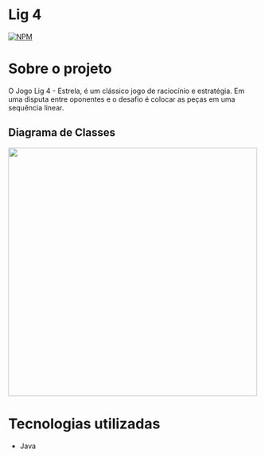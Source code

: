 # Lig 4 
[![NPM](https://img.shields.io/npm/l/react)](https://github.com/HilquiaisE/connectFour/blob/main/LICENSE) 

# Sobre o projeto

O Jogo Lig 4 - Estrela, é um clássico jogo de raciocínio e estratégia. Em uma disputa entre oponentes e o desafio é colocar as peças em uma sequência linear.

## Diagrama de Classes 

<div>
<img src="https://github.com/HilquiaisE/connectFour/assets/115379781/adab4275-bada-43bf-ab10-7fa645cbe07a" width="500px" />
</div>

# Tecnologias utilizadas
- Java
